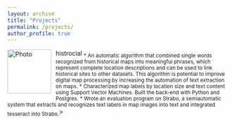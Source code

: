 ```yaml
---
layout: archive
title: "Projects"
permalink: /projects/
author_profile: true
---
```




<div style="float:left;margin:0 10px 10px 0" >
    <img src="https://haowenlin.github.io/images/profile.png" alt="Photo" style="width: 100px;"/> 
</div>
histrocial
   
<sub>
* An automatic algorithm that combined single words recognized from historical maps into meaningful phrases, which represent complete location descriptions and can be used to link historical sites to other datasets. This algorithm is potential to improve digital map processing by increasing the automation of text extraction on maps.
* Characterized map labels by location size and text content using Support Vector Machines. Built the back-end with Python and Postgres. 
* Wrote an evaluation program on Strabo, a semi­automatic system that extracts and recognizes text labels in map images into text and integrated tesseract into Strabo.</sub>>




